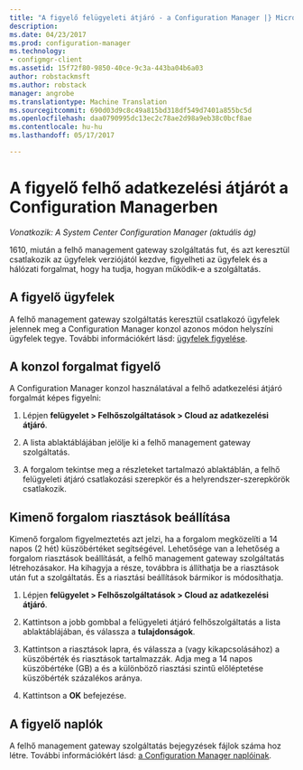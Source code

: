 ```yaml
---
title: "A figyelő felügyeleti átjáró - a Configuration Manager |} Microsoft Docs"
description: 
ms.date: 04/23/2017
ms.prod: configuration-manager
ms.technology:
- configmgr-client
ms.assetid: 15f72f80-9850-40ce-9c3a-443ba04b6a03
author: robstackmsft
ms.author: robstack
manager: angrobe
ms.translationtype: Machine Translation
ms.sourcegitcommit: 690d03d9c8c49a815bd318df549d7401a855bc5d
ms.openlocfilehash: daa0790995dc13ec2c78ae2d98a9eb38c0bcf8ae
ms.contentlocale: hu-hu
ms.lasthandoff: 05/17/2017

---
```


# <a name="monitor-cloud-management-gateway-in-configuration-manager"></a>A figyelő felhő adatkezelési átjárót a Configuration Managerben

*Vonatkozik: A System Center Configuration Manager (aktuális ág)*

1610, miután a felhő management gateway szolgáltatás fut, és azt keresztül csatlakozik az ügyfelek verziójától kezdve, figyelheti az ügyfelek és a hálózati forgalmat, hogy ha tudja, hogyan működik-e a szolgáltatás.

## <a name="monitor-clients"></a>A figyelő ügyfelek

A felhő management gateway szolgáltatás keresztül csatlakozó ügyfelek jelennek meg a Configuration Manager konzol azonos módon helyszíni ügyfelek tegye. További információkért lásd: [ügyfelek figyelése](monitor-clients.md).

## <a name="monitor-traffic-in-the-console"></a>A konzol forgalmat figyelő

A Configuration Manager konzol használatával a felhő adatkezelési átjáró forgalmát képes figyelni:

1. Lépjen **felügyelet > Felhőszolgáltatások > Cloud az adatkezelési átjáró**.

2. A lista ablaktáblájában jelölje ki a felhő management gateway szolgáltatás.

3. A forgalom tekintse meg a részleteket tartalmazó ablaktáblán, a felhő felügyeleti átjáró csatlakozási szerepkör és a helyrendszer-szerepkörök csatlakozik.

## <a name="set-up-outbound-traffic-alerts"></a>Kimenő forgalom riasztások beállítása

Kimenő forgalom figyelmeztetés azt jelzi, ha a forgalom megközelíti a 14 napos (2 hét) küszöbértéket segítségével. Lehetősége van a lehetőség a forgalom riasztások beállítását, a felhő management gateway szolgáltatás létrehozásakor. Ha kihagyja a része, továbbra is állíthatja be a riasztások után fut a szolgáltatás. És a riasztási beállítások bármikor is módosíthatja.

1. Lépjen **felügyelet > Felhőszolgáltatások > Cloud az adatkezelési átjáró**.

2. Kattintson a jobb gombbal a felügyeleti átjáró felhőszolgáltatás a lista ablaktáblájában, és válassza a **tulajdonságok**.

3. Kattintson a riasztások lapra, és válassza a (vagy kikapcsolásához) a küszöbérték és riasztások tartalmazzák. Adja meg a 14 napos küszöbértéke (GB) a és a különböző riasztási szintű előléptetése küszöbérték százalékos aránya.

4. Kattintson a **OK** befejezése.

## <a name="monitor-logs"></a>A figyelő naplók

A felhő management gateway szolgáltatás bejegyzések fájlok száma hoz létre. További információkért lásd: [a Configuration Manager naplóinak](/sccm/core/plan-design/hierarchy/log-files).

